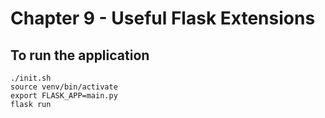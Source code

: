 Chapter 9 - Useful Flask Extensions
===================================


To run the application
----------------------

```
./init.sh
source venv/bin/activate
export FLASK_APP=main.py
flask run
```
